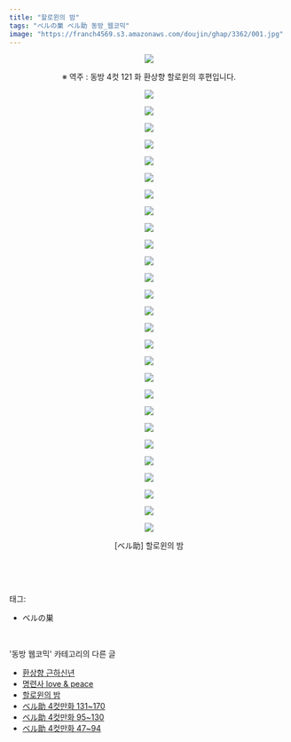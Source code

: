 ```yaml
---
title: "할로윈의 밤"
tags: "ベルの巣 ベル助 동방_웹코믹"
image: "https://franch4569.s3.amazonaws.com/doujin/ghap/3362/001.jpg"
---
```

<div class="article">
<p style="text-align: center; clear: none; float: none;"><img src="{{ site.imgserver2 }}/ghap/3362/001.jpg"/></p>
<p style="text-align: center; clear: none; float: none;">※ 역주 : 동방 4컷 121 화 환상향 할로윈의 후편입니다.</p>
<p style="text-align: center; clear: none; float: none;"><img src="{{ site.imgserver2 }}/ghap/3362/002.jpg"/></p>
<p style="text-align: center; clear: none; float: none;"><img src="{{ site.imgserver2 }}/ghap/3362/003.jpg"/></p>
<p style="text-align: center; clear: none; float: none;"><img src="{{ site.imgserver2 }}/ghap/3362/004.jpg"/></p>
<p style="text-align: center; clear: none; float: none;"><img src="{{ site.imgserver2 }}/ghap/3362/005.jpg"/></p>
<p style="text-align: center; clear: none; float: none;"><img src="{{ site.imgserver2 }}/ghap/3362/006.jpg"/></p>
<p style="text-align: center; clear: none; float: none;"><img src="{{ site.imgserver2 }}/ghap/3362/007.jpg"/></p>
<p style="text-align: center; clear: none; float: none;"><img src="{{ site.imgserver2 }}/ghap/3362/008.jpg"/></p>
<p style="text-align: center; clear: none; float: none;"><img src="{{ site.imgserver2 }}/ghap/3362/009.jpg"/></p>
<p style="text-align: center; clear: none; float: none;"><img src="{{ site.imgserver2 }}/ghap/3362/010.jpg"/></p>
<p style="text-align: center; clear: none; float: none;"><img src="{{ site.imgserver2 }}/ghap/3362/011.jpg"/></p>
<p style="text-align: center; clear: none; float: none;"><img src="{{ site.imgserver2 }}/ghap/3362/012.jpg"/></p>
<p style="text-align: center; clear: none; float: none;"><img src="{{ site.imgserver2 }}/ghap/3362/013.jpg"/></p>
<p style="text-align: center; clear: none; float: none;"><img src="{{ site.imgserver2 }}/ghap/3362/014.jpg"/></p>
<p style="text-align: center; clear: none; float: none;"><img src="{{ site.imgserver2 }}/ghap/3362/015.jpg"/></p>
<p style="text-align: center; clear: none; float: none;"><img src="{{ site.imgserver2 }}/ghap/3362/016.jpg"/></p>
<p style="text-align: center; clear: none; float: none;"><img src="{{ site.imgserver2 }}/ghap/3362/017.jpg"/></p>
<p style="text-align: center; clear: none; float: none;"><img src="{{ site.imgserver2 }}/ghap/3362/018.jpg"/></p>
<p style="text-align: center; clear: none; float: none;"><img src="{{ site.imgserver2 }}/ghap/3362/019.jpg"/></p>
<p style="text-align: center; clear: none; float: none;"><img src="{{ site.imgserver2 }}/ghap/3362/020.jpg"/></p>
<p style="text-align: center; clear: none; float: none;"><img src="{{ site.imgserver2 }}/ghap/3362/021.jpg"/></p>
<p style="text-align: center; clear: none; float: none;"><img src="{{ site.imgserver2 }}/ghap/3362/022.jpg"/></p>
<p style="text-align: center; clear: none; float: none;"><img src="{{ site.imgserver2 }}/ghap/3362/023.jpg"/></p>
<p style="text-align: center; clear: none; float: none;"><img src="{{ site.imgserver2 }}/ghap/3362/024.jpg"/></p>
<p style="text-align: center; clear: none; float: none;"><img src="{{ site.imgserver2 }}/ghap/3362/025.jpg"/></p>
<p style="text-align: center; clear: none; float: none;"><img src="{{ site.imgserver2 }}/ghap/3362/026.jpg"/></p>
<p style="text-align: center; clear: none; float: none;"><img src="{{ site.imgserver2 }}/ghap/3362/027.jpg"/></p>
<p style="text-align: center; clear: none; float: none;"><img src="{{ site.imgserver2 }}/ghap/3362/028.jpg"/></p>
<p style="text-align: center; clear: none; float: none;">[ベル助] 할로윈의 밤</p>
<p><br/></p>
</div><br/>
<div class="tagTrail">
<p>태그: </p>
<ul>
<li>ベルの巣</li>
</ul>
</div><br/>
<div class="another">
<p>'동방 웹코믹' 카테고리의 다른 글</p>
<ul>
<li><a href="/ghap_3366">환상향 근하신년</a></li>
<li><a href="/ghap_3365">명련사 love &amp; peace</a></li>
<li><a href="/ghap_3362">할로윈의 밤</a></li>
<li><a href="/ghap_3361">ベル助 4컷만화 131~170</a></li>
<li><a href="/ghap_3360">ベル助 4컷만화 95~130</a></li>
<li><a href="/ghap_3359">ベル助 4컷만화 47~94</a></li>
</ul>
</div><br/>
<div class="cb_module cb_fluid">
<div class="cb_wrt cb_profile">
</div><!-- commentList close -->
</div><br/>
